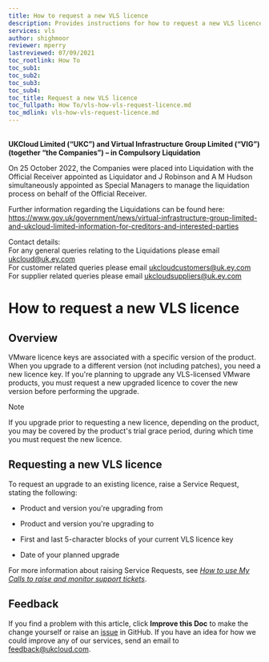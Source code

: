 ```yaml
---
title: How to request a new VLS licence
description: Provides instructions for how to request a new VLS licence in preparation for a VMware product upgrade
services: vls
author: shighmoor
reviewer: mperry
lastreviewed: 07/09/2021
toc_rootlink: How To
toc_sub1: 
toc_sub2:
toc_sub3:
toc_sub4:
toc_title: Request a new VLS licence
toc_fullpath: How To/vls-how-vls-request-licence.md
toc_mdlink: vls-how-vls-request-licence.md
---
```


<br>**UKCloud Limited (“UKC”) and Virtual Infrastructure Group Limited (“VIG”) (together “the Companies”) – in Compulsory Liquidation**

On 25 October 2022, the Companies were placed into Liquidation with the Official Receiver appointed as Liquidator and J Robinson and A M Hudson simultaneously appointed as Special Managers to manage the liquidation process on behalf of the Official Receiver.

Further information regarding the Liquidations can be found here: <https://www.gov.uk/government/news/virtual-infrastructure-group-limited-and-ukcloud-limited-information-for-creditors-and-interested-parties>

Contact details:<br>
For any general queries relating to the Liquidations please email <ukcloud@uk.ey.com><br>
For customer related queries please email <ukcloudcustomers@uk.ey.com><br>
For supplier related queries please email <ukcloudsuppliers@uk.ey.com>

# How to request a new VLS licence

## Overview

VMware licence keys are associated with a specific version of the product. When you upgrade to a different version (not including patches), you need a new licence key. If you're planning to upgrade any VLS-licensed VMware products, you must request a new upgraded licence to cover the new version before performing the upgrade.

> [!NOTE]
> If you upgrade prior to requesting a new licence, depending on the product, you may be covered by the product's trial grace period, during which time you must request the new licence.

## Requesting a new VLS licence

To request an upgrade to an existing licence, raise a Service Request, stating the following:

- Product and version you're upgrading from

- Product and version you're upgrading to

- First and last 5-character blocks of your current VLS licence key

- Date of your planned upgrade

For more information about raising Service Requests, see [*How to use My Calls to raise and monitor support tickets*](../portal/ptl-how-use-my-calls.md).

## Feedback

If you find a problem with this article, click **Improve this Doc** to make the change yourself or raise an [issue](https://github.com/UKCloud/documentation/issues) in GitHub. If you have an idea for how we could improve any of our services, send an email to <feedback@ukcloud.com>.
